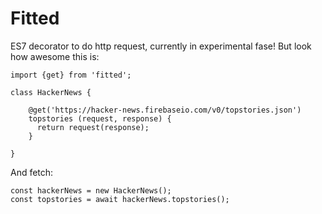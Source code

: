 Fitted
====

ES7 decorator to do http request, currently in experimental fase! But look how awesome this is:

```
import {get} from 'fitted';

class HackerNews {

    @get('https://hacker-news.firebaseio.com/v0/topstories.json')
    topstories (request, response) {
      return request(response);
    }

}
```

And fetch:

```
const hackerNews = new HackerNews();
const topstories = await hackerNews.topstories();
```


